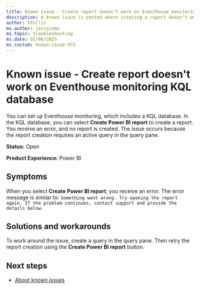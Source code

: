 ```yaml
---
title: Known issue - Create report doesn't work on Eventhouse monitoring KQL database
description: A known issue is posted where creating a report doesn't work on the Eventhouse monitoring KQL database.
author: kfollis
ms.author: jessicamo
ms.topic: troubleshooting  
ms.date: 01/06/2025
ms.custom: known-issue-975
---
```


# Known issue - Create report doesn't work on Eventhouse monitoring KQL database

You can set up Eventhouse monitoring, which includes a KQL database. In the KQL database, you can select **Create Power BI report** to create a report. You receive an error, and no report is created. The issue occurs because the report creation requires an active query in the query pane.

**Status:** Open

**Product Experience:** Power BI

## Symptoms

When you select **Create Power BI report**, you receive an error. The error message is similar to: `Something went wrong. Try opening the report again. If the problem continues, contact support and provide the details below.`

## Solutions and workarounds

To work around the issue, create a query in the query pane. Then retry the report creation using the **Create Power BI report** button.

## Next steps

- [About known issues](https://support.fabric.microsoft.com/known-issues)
